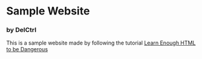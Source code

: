 <h1>Sample Website</h1>
<h3>by DelCtrl</h3>

This is a sample website made by following the tutorial [Learn Enough HTML to be Dangerous](https://www.learnenough.com/html-tutorial)
